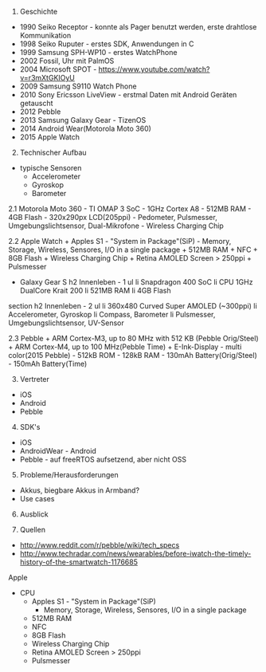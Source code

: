 1. Geschichte
  - 1990 Seiko Receptor - konnte als Pager benutzt werden, erste drahtlose Kommunikation
  - 1998 Seiko Ruputer - erstes SDK, Anwendungen in C
  - 1999 Samsung SPH-WP10 - erstes WatchPhone
  - 2002 Fossil, Uhr mit PalmOS
  - 2004 Microsoft SPOT - https://www.youtube.com/watch?v=r3mXtGKIOyU
  - 2009 Samsung S9110 Watch Phone
  - 2010 Sony Ericsson LiveView - erstmal Daten mit Android Geräten getauscht
  - 2012 Pebble
  - 2013 Samsung Galaxy Gear - TizenOS
  - 2014 Android Wear(Motorola Moto 360)
  - 2015 Apple Watch

2. Technischer Aufbau
  + typische Sensoren
    - Accelerometer
    - Gyroskop
    - Barometer

  2.1 Motorola Moto 360
    - TI OMAP 3 SoC
    - 1GHz Cortex A8
    - 512MB RAM
    - 4GB Flash
    - 320x290px LCD(205ppi)
    - Pedometer, Pulsmesser, Umgebungslichtsensor, Dual-Mikrofone
    - Wireless Charging Chip

  2.2 Apple Watch
    + Apples S1 - "System in Package"(SiP)
      - Memory, Storage, Wireless, Sensores, I/O in a single package
    + 512MB RAM
    + NFC
    + 8GB Flash
    + Wireless Charging Chip
    + Retina AMOLED Screen > 250ppi
    + Pulsmesser

  + Galaxy Gear S
    h2 Innenleben - 1
    ul
      li Snapdragon 400 SoC
      li CPU 1GHz DualCore Krait 200
      li 521MB RAM
      li 4GB Flash

  section
    h2 Innenleben - 2
    ul
      li 360x480 Curved Super AMOLED (~300ppi)
      li Accelerometer, Gyroskop
      li Compass, Barometer
      li Pulsmesser, Umgebungslichtsensor, UV-Sensor

  2.3 Pebble
    + ARM Cortex-M3, up to 80 MHz with 512 KB (Pebble Orig/Steel)
    + ARM Cortex-M4, up to 100 MHz(Pebble Time)
    + E-Ink-Display - multi color(2015 Pebble)
    - 512kB ROM
    - 128kB RAM
    - 130mAh Battery(Orig/Steel)
    - 150mAh Battery(Time)

3. Vertreter
  + iOS
  + Android
  + Pebble

4. SDK's
  + iOS
  + AndroidWear - Android
  + Pebble - auf freeRTOS aufsetzend, aber nicht OSS

5. Probleme/Herausforderungen
  + Akkus, biegbare Akkus in Armband?
  + Use cases

6. Ausblick

7. Quellen
  + http://www.reddit.com/r/pebble/wiki/tech_specs
  + http://www.techradar.com/news/wearables/before-iwatch-the-timely-history-of-the-smartwatch-1176685


Apple
  - CPU
    + Apples S1 - "System in Package"(SiP)
      - Memory, Storage, Wireless, Sensores, I/O in a single package
    + 512MB RAM
    + NFC
    + 8GB Flash
    + Wireless Charging Chip
    + Retina AMOLED Screen > 250ppi
    + Pulsmesser
